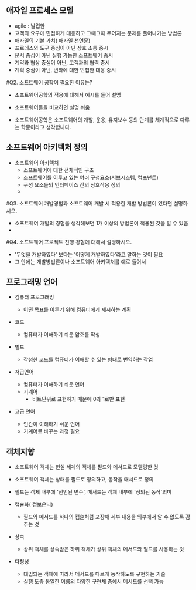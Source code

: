 ## 애자일 프로세스 모델

- agile : 날렵한
- 고객의 요구에 민첩하게 대응하고 그때그때 주어지는 문제를 풀어나가는 방법론
- 애자일의 기본 가치( 애자일 선언문)
- 프로레스와 도구 중심이 아닌 상호 소통 중시
- 문서 중심이 아닌 실행 가능한 소프트웨어 중시
- 계약과 협상 중심이 아닌, 고객과의 협력 중시
- 계획 중심이 아닌, 변화에 대한 민첩한 대응 중시

#Q2. 소프트웨어 공학이 필요한 이유는?

- 소프트웨어공학의 적용에 대해서 예시를 들어 설명

- 소프트웨어들을 비교하면 설명 쉬움

- 소프트웨어공학은 소프트웨어의 개발, 운용, 유지보수 등의 단계를 체계적으로 다루는 학문이라고 생각합니다.

## 소프트웨어 아키텍처 정의

- 소프트웨어 아키텍처
  - 소프트웨어에 대한 전체적인 구조
  - 소프트웨어를 이루고 있는 여러 구성요소(서브시스템, 컴포넌트)
  - 구성 요소들의 인터페이스 간의 상호작용 정의
  - 

#Q3. 소프트웨어 개발경험과 소프트웨어 개발 시 적용한 개발 방법론이 있다면 설명하시오.

- 소프트웨어 개발의 경험을 생각해보면 1개 이상의 방법론이 적용된 것을 알 수 있음
- 

#Q4. 소프트웨어 프로젝트 진행 경험에 대해서 설명하시오.

- '무엇을 개발하였다' 보다는 '어떻게 개발하였다'라고 말하는 것이 필요
- 그 안에는 개발방법론이나 소프트웨어 아키텍처를 예로 들어서

## 프로그래밍 언어

- 컴퓨터 프로그래밍
  
  - 어떤 목표를 이루기 위해 컴퓨터에게 제시하는 계획

- 코드
  
  - 컴퓨터가 이해하기 쉬운 암호를 작성

- 빌드
  
  - 작성한 코드를 컴퓨터가 이해할 수 있는 형태로 번역하는 작업

- 저급언어
  
  - 컴퓨터가 이해하기 쉬운 언어
  - 기계어
    - 비트단위로 표현하기 때문에 0과 1로만 표현

- 고급 언어
  
  - 인간이 이해하기 쉬운 언어
  - 기계어로 바꾸는 과정 필요

## 객체지향

- 소프트웨어 객체는 현실 세계의 객체를 필드와 메서드로 모델링한 것

- 소프트웨어 객체는 상태를 필드로 정의하고, 동작을 매서드로 정의

- 필드는 객체 내부에 '선언된 변수', 메서드는 객체 내부에 '정의된 동작'의미

- 캡슐화( 정보은닉)
  
  - 필드와 메서드를 하나의 캡슐처럼 포장해 세부 내용을 외부에서 알 수 없도록 감추는 것

- 상속
  
  - 상위 객체를 상속받은 하위 객체가 상위 객체의 메서드와 필드를 사용하는 것

- 다형성
  
  - 대입되는 객체에 따라서 메서드를 다르게 동작하도록 구현하는 기술
  - 실행 도중 동일한 이름의 다양한 구현체 중에서 메서드를 선택 가능
